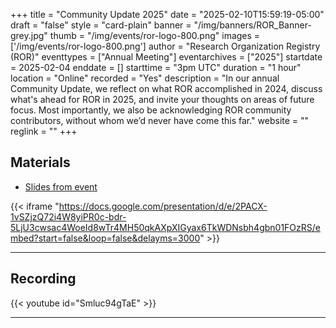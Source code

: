 +++
title = "Community Update 2025" 
date = "2025-02-10T15:59:19-05:00"  
draft = "false" 
style = "card-plain" 
banner = "/img/banners/ROR_Banner-grey.jpg" 
thumb = "/img/events/ror-logo-800.png" 
images = ['/img/events/ror-logo-800.png']
author = "Research Organization Registry (ROR)" 
eventtypes = ["Annual Meeting"]
eventarchives = ["2025"]
startdate = 2025-02-04
enddate = []
starttime = "3pm UTC"
duration = "1 hour"
location = "Online"
recorded = "Yes"
description = "In our annual Community Update, we reflect on what ROR accomplished in 2024, discuss what's ahead for ROR in 2025, and invite your thoughts on areas of future focus. Most importantly, we also be acknowledging ROR community contributors, without whom we’d never have come this far."
website = ""
reglink = ""
+++

## Materials 

- [Slides from event](https://docs.google.com/presentation/d/e/2PACX-1vSZjzQ72i4W8yiPR0c-bdr-5LjU3cwsac4WoeId8wTr4MH50qkAXpXIGyax6TkWDNsbh4gbn01FOzRS/pub?start=false&loop=false&delayms=3000)

{{< iframe "https://docs.google.com/presentation/d/e/2PACX-1vSZjzQ72i4W8yiPR0c-bdr-5LjU3cwsac4WoeId8wTr4MH50qkAXpXIGyax6TkWDNsbh4gbn01FOzRS/embed?start=false&loop=false&delayms=3000" >}}

---

## Recording 

{{< youtube id="Smluc94gTaE" >}}

--- 



